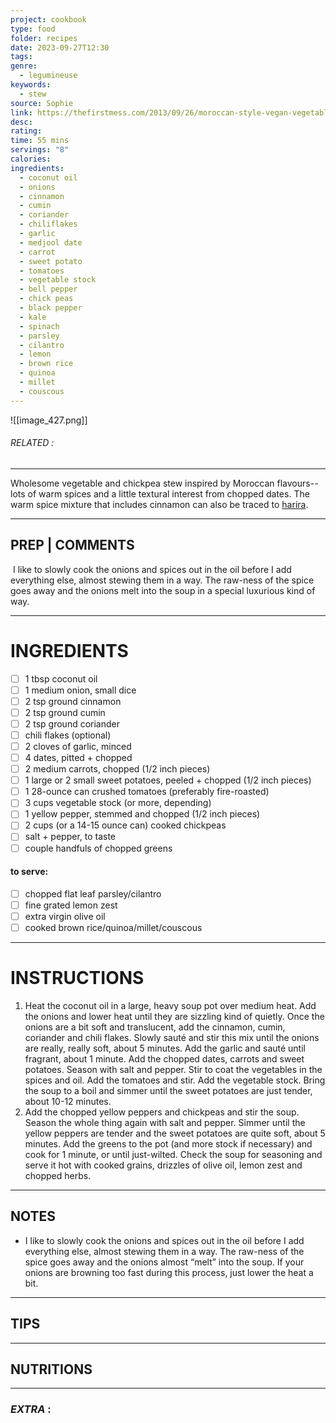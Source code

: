 ```yaml
---
project: cookbook
type: food
folder: recipes
date: 2023-09-27T12:30
tags: 
genre:
  - legumineuse
keywords:
  - stew
source: Sophie
link: https://thefirstmess.com/2013/09/26/moroccan-style-vegan-vegetable-chickpea-stew-recipe/
desc: 
rating: 
time: 55 mins
servings: "8"
calories: 
ingredients:
  - coconut oil
  - onions
  - cinnamon
  - cumin
  - coriander
  - chiliflakes
  - garlic
  - medjool date
  - carrot
  - sweet potato
  - tomatoes
  - vegetable stock
  - bell pepper
  - chick peas
  - black pepper
  - kale
  - spinach
  - parsley
  - cilantro
  - lemon
  - brown rice
  - quinoa
  - millet
  - couscous
---
```


![[image_427.png]]
###### *RELATED* : 
---
Wholesome vegetable and chickpea stew inspired by Moroccan flavours--lots of warm spices and a little textural interest from chopped dates. The warm spice mixture that includes cinnamon can also be traced to [harira](https://tasteofmaroc.com/moroccan-harira-soup-recipe/).

---
## PREP | COMMENTS

 I like to slowly cook the onions and spices out in the oil before I add everything else, almost stewing them in a way. The raw-ness of the spice goes away and the onions melt into the soup in a special luxurious kind of way.

---
# INGREDIENTS

- [ ] 1 tbsp coconut oil
- [ ] 1 medium onion, small dice
- [ ] 2 tsp ground cinnamon
- [ ] 2 tsp ground cumin
- [ ] 2 tsp ground coriander
- [ ] chili flakes (optional)
- [ ] 2 cloves of garlic, minced
- [ ] 4 dates, pitted + chopped
- [ ] 2 medium carrots, chopped (1/2 inch pieces)
- [ ] 1 large or 2 small sweet potatoes, peeled + chopped (1/2 inch pieces)
- [ ] 1 28-ounce can crushed tomatoes (preferably fire-roasted)
- [ ] 3 cups vegetable stock (or more, depending)
- [ ] 1 yellow pepper, stemmed and chopped (1/2 inch pieces)
- [ ] 2 cups (or a 14-15 ounce can) cooked chickpeas
- [ ] salt + pepper, to taste
- [ ] couple handfuls of chopped greens

#### **to serve:**

- [ ] chopped flat leaf parsley/cilantro
- [ ] fine grated lemon zest
- [ ] extra virgin olive oil
- [ ] cooked brown rice/quinoa/millet/couscous

---
# INSTRUCTIONS

1. Heat the coconut oil in a large, heavy soup pot over medium heat. Add the onions and lower heat until they are sizzling kind of quietly. Once the onions are a bit soft and translucent, add the cinnamon, cumin, coriander and chili flakes. Slowly sauté and stir this mix until the onions are really, really soft, about 5 minutes. Add the garlic and sauté until fragrant, about 1 minute. Add the chopped dates, carrots and sweet potatoes. Season with salt and pepper. Stir to coat the vegetables in the spices and oil. Add the tomatoes and stir. Add the vegetable stock. Bring the soup to a boil and simmer until the sweet potatoes are just tender, about 10-12 minutes.
2. Add the chopped yellow peppers and chickpeas and stir the soup. Season the whole thing again with salt and pepper. Simmer until the yellow peppers are tender and the sweet potatoes are quite soft, about 5 minutes. Add the greens to the pot (and more stock if necessary) and cook for 1 minute, or until just-wilted. Check the soup for seasoning and serve it hot with cooked grains, drizzles of olive oil, lemon zest and chopped herbs.

---
## NOTES

- I like to slowly cook the onions and spices out in the oil before I add everything else, almost stewing them in a way. The raw-ness of the spice goes away and the onions almost “melt” into the soup. If your onions are browning too fast during this process, just lower the heat a bit.

---
## TIPS



---
## NUTRITIONS



---
### *EXTRA* :



